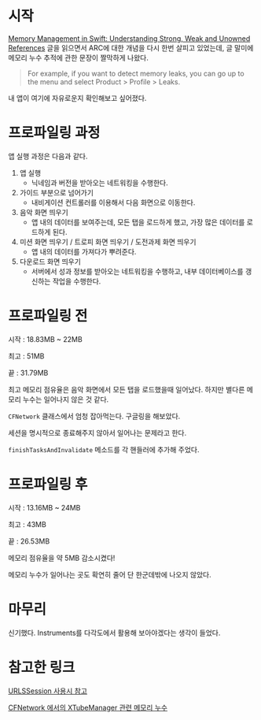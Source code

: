 # 시작

[Memory Management in Swift: Understanding Strong, Weak and Unowned References](https://www.appcoda.com/memory-management-swift/?utm_source=drip&utm_medium=email&utm_campaign=design-pattern-memory-management) 글을 읽으면서 ARC에 대한 개념을 다시 한번 살피고 있었는데, 글 말미에 메모리 누수 추적에 관한 문장이 짤막하게 나왔다.

> For example, if you want to detect memory leaks, you can go up to the menu and select Product > Profile > Leaks.

내 앱이 여기에 자유로운지 확인해보고 싶어졌다.



# 프로파일링 과정

앱 실행 과정은 다음과 같다.

1. 앱 실행 
   - 닉네임과 버전을 받아오는 네트워킹을 수행한다.
2. 가이드 부분으로 넘어가기
   - 내비게이션 컨트롤러를 이용해서 다음 화면으로 이동한다.
3. 음악 화면 띄우기
   - 앱 내의 데이터를 보여주는데, 모든 탭을 로드하게 했고, 가장 많은 데이터를 로드하게 된다.
4. 미션 화면 띄우기 / 트로피 화면 띄우기 / 도전과제 화면 띄우기
   - 앱 내의 데이터를 가져다가 뿌려준다.
5. 다운로드 화면 띄우기
   - 서버에서 성과 정보를 받아오는 네트워킹을 수행하고, 내부 데이터베이스를 갱신하는 작업을 수행한다.



# 프로파일링 전

시작 : 18.83MB ~ 22MB

최고 : 51MB

끝 : 31.79MB

최고 메모리 점유율은 음악 화면에서 모든 탭을 로드했을때 일어났다. 하지만 별다른 메모리 누수는 일어나지 않은 것 같다.

`CFNetwork` 클래스에서 엄청 잡아먹는다. 구글링을 해보았다. 

세션을 명시적으로 종료해주지 않아서 일어나는 문제라고 한다.

`finishTasksAndInvalidate` 메소드를 각 핸들러에 추가해 주었다.



# 프로파일링 후 

시작 : 13.16MB ~ 24MB

최고 : 43MB

끝 : 26.53MB

메모리 점유율을 약 5MB 감소시켰다!

메모리 누수가 일어나는 곳도 확연히 줄어 단 한군데밖에 나오지 않았다.



# 마무리

신기했다. Instruments를 다각도에서 활용해 보아야겠다는 생각이 들었다.



# 참고한 링크

[URLSSession 사용시 참고](http://kka7.tistory.com/56?category=904185)

[CFNetwork 에서의 XTubeManager 관련 메모리 누수](http://appmaid.tistory.com/33)